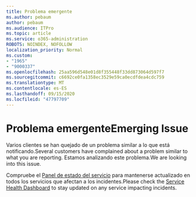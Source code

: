 ```yaml
---
title: Problema emergente
ms.author: pebaum
author: pebaum
ms.audience: ITPro
ms.topic: article
ms.service: o365-administration
ROBOTS: NOINDEX, NOFOLLOW
localization_priority: Normal
ms.custom:
- "1965"
- "9000337"
ms.openlocfilehash: 25aa596d548e01d8f355448f33dd873064d597f7
ms.sourcegitcommit: c6692ce0fa1358ec3529e59ca0ecdfdea4cdc759
ms.translationtype: MT
ms.contentlocale: es-ES
ms.lasthandoff: 09/15/2020
ms.locfileid: "47797709"
---
```

# <a name="emerging-issue"></a><span data-ttu-id="ad2e3-102">Problema emergente</span><span class="sxs-lookup"><span data-stu-id="ad2e3-102">Emerging Issue</span></span>

<span data-ttu-id="ad2e3-103">Varios clientes se han quejado de un problema similar a lo que está notificando.</span><span class="sxs-lookup"><span data-stu-id="ad2e3-103">Several customers have complained about a problem similar to what you are reporting.</span></span> <span data-ttu-id="ad2e3-104">Estamos analizando este problema.</span><span class="sxs-lookup"><span data-stu-id="ad2e3-104">We are looking into this issue.</span></span>

<span data-ttu-id="ad2e3-105">Compruebe el [Panel de estado del servicio](https://admin.microsoft.com/adminportal/home#/servicehealth) para mantenerse actualizado en todos los servicios que afectan a los incidentes.</span><span class="sxs-lookup"><span data-stu-id="ad2e3-105">Please check the [Service Health Dashboard](https://admin.microsoft.com/adminportal/home#/servicehealth) to stay updated on any service impacting incidents.</span></span>